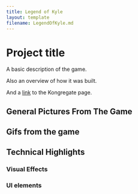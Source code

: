 ```yaml
---
title: Legend of Kyle
layout: template
filename: LegendOfKyle.md
---
```


# Project title

A basic description of the game.

Also an overview of how it was built.

And a [link](https://store.steampowered.com/app/1528570/Royale_Island_Showdown/) to the Kongregate page.

## General Pictures From The Game


## Gifs from the game


## Technical Highlights

### Visual Effects

### UI elements